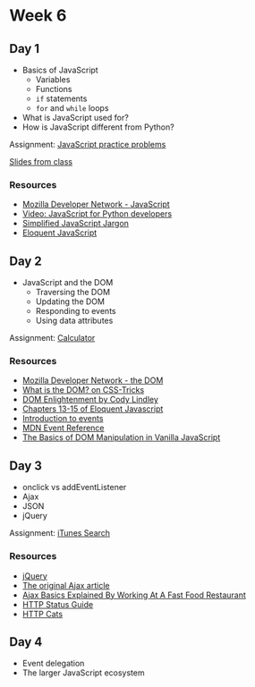 # Week 6

## Day 1

- Basics of JavaScript
  - Variables
  - Functions
  - `if` statements
  - `for` and `while` loops
- What is JavaScript used for?
- How is JavaScript different from Python?

Assignment: [JavaScript practice problems](https://classroom.github.com/a/MjRM-wmC)

[Slides from class](javascript-intro.md)

### Resources

- [Mozilla Developer Network - JavaScript](https://developer.mozilla.org/en-US/docs/Web/JavaScript)
- [Video: JavaScript for Python developers](https://youtu.be/2KrClg7UCVA?t=876)
- [Simplified JavaScript Jargon](http://jargon.js.org/)
- [Eloquent JavaScript](https://eloquentjavascript.net/)

## Day 2

- JavaScript and the DOM
  - Traversing the DOM
  - Updating the DOM
  - Responding to events
  - Using data attributes

Assignment: [Calculator](https://classroom.github.com/a/fvXsLQ_a)

### Resources

- [Mozilla Developer Network - the DOM](https://developer.mozilla.org/en-US/docs/Web/JavaScript)
- [What is the DOM? on CSS-Tricks](https://css-tricks.com/dom/)
- [DOM Enlightenment by Cody Lindley](http://www.domenlightenment.com/)
- [Chapters 13-15 of Eloquent Javascript](https://eloquentjavascript.net/)
- [Introduction to events](https://developer.mozilla.org/en-US/docs/Learn/JavaScript/Building_blocks/Events)
- [MDN Event Reference](https://developer.mozilla.org/en-US/docs/Web/Events)
- [The Basics of DOM Manipulation in Vanilla JavaScript](https://www.sitepoint.com/dom-manipulation-vanilla-javascript-no-jquery/)

## Day 3

- onclick vs addEventListener
- Ajax
- JSON
- jQuery

Assignment: [iTunes Search](https://classroom.github.com/a/ZQqeSD8f)

### Resources

* [jQuery](https://jquery.com/)
* [The original Ajax article](http://adaptivepath.org/ideas/ajax-new-approach-web-applications/)
* [Ajax Basics Explained By Working At A Fast Food Restaurant](https://blog.codeanalogies.com/2018/01/15/ajax-basics-explained-by-working-at-a-fast-food-restaurant/)
* [HTTP Status Guide](https://httpstatuses.com/)
* [HTTP Cats](https://http.cat/)

## Day 4

- Event delegation
- The larger JavaScript ecosystem
